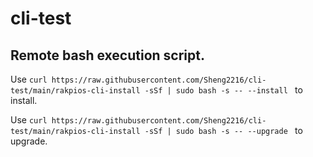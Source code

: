 # cli-test

## Remote bash execution script.

Use `curl https://raw.githubusercontent.com/Sheng2216/cli-test/main/rakpios-cli-install -sSf | sudo bash -s -- --install
` to install. 

Use `curl https://raw.githubusercontent.com/Sheng2216/cli-test/main/rakpios-cli-install -sSf | sudo bash -s -- --upgrade
` to upgrade. 

